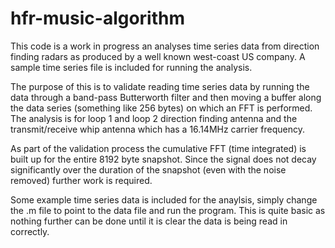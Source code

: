 # hfr-music-algorithm
This code is a work in progress an analyses time series data from direction finding radars as produced by a well known
west-coast US company. A sample time series file is included for running the analysis.

The purpose of this is to validate reading time series data by running the data through a band-pass Butterworth filter
and then moving a buffer along the data series (something like 256 bytes) on which an FFT is performed. The analysis
is for loop 1 and loop 2 direction finding antenna and the transmit/receive whip antenna which has a 16.14MHz carrier
frequency.

As part of the validation process the cumulative FFT (time integrated) is built up for the entire 8192 byte snapshot.
Since the signal does not decay significantly over the duration of the snapshot (even with the noise removed) further
work is required.

Some example time series data is included for the anaylsis, simply change the .m file to point to the data file
and run the program. This is quite basic as nothing further can be done until it is clear the data is being read in 
correctly.
